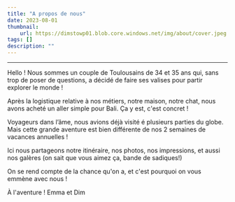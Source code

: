 ```yaml
---
title: "A propos de nous"
date: 2023-08-01
thumbnail:
    url: https://dimstowp01.blob.core.windows.net/img/about/cover.jpeg
tags: []
description: ""
---
```

---

Hello ! Nous sommes un couple de Toulousains de 34 et 35 ans qui, sans trop de poser de questions, a décidé de faire ses valises pour partir explorer le monde !

Après la logistique relative à nos métiers, notre maison, notre chat, nous avons acheté un aller simple pour Bali. Ça y est, c'est concret !

Voyageurs dans l’âme, nous avions déjà visité é plusieurs parties du globe. Mais cette grande aventure est bien différente de nos 2 semaines de vacances annuelles !

Ici nous partageons notre itinéraire, nos photos, nos impressions, et aussi nos galères (on sait que vous aimez ça, bande de sadiques!)

On se rend compte de la chance qu'on a, et c'est pourquoi on vous emmène avec nous !

À l'aventure !
Emma et Dim
